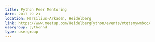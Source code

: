 ```yaml
---
title: Python Peer Mentoring
date: 2017-09-21
location: Marsilius-Arkaden, Heidelberg
link: https://www.meetup.com/HeidelbergPython/events/ntqtsmywmbcc/
usergroup: pythonhd
type: usergroup
---
```

